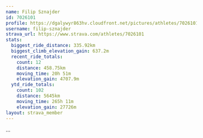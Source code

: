 ```yaml
---
name: Filip Sznajder
id: 7026101
profile: https://dgalywyr863hv.cloudfront.net/pictures/athletes/7026101/2123836/17/large.jpg
username: filip-sznajder
strava_url: https://www.strava.com/athletes/7026101
stats:
  biggest_ride_distance: 335.92km
  biggest_climb_elevation_gain: 637.2m
  recent_ride_totals:
    count: 12
    distance: 458.75km
    moving_time: 20h 51m
    elevation_gain: 4707.9m
  ytd_ride_totals:
    count: 102
    distance: 5645km
    moving_time: 265h 11m
    elevation_gain: 27726m
layout: strava_member
--- 
```

...
